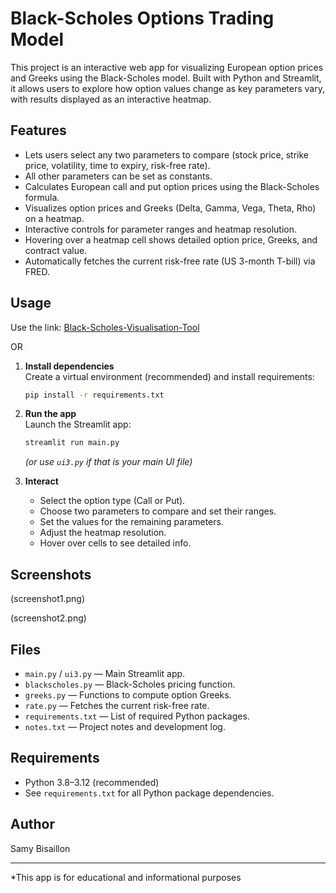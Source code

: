 # Black-Scholes Options Trading Model

This project is an interactive web app for visualizing European option prices and Greeks using the Black-Scholes model. Built with Python and Streamlit, it allows users to explore how option values change as key parameters vary, with results displayed as an interactive heatmap.

## Features

- Lets users select any two parameters to compare (stock price, strike price, volatility, time to expiry, risk-free rate).
- All other parameters can be set as constants.
- Calculates European call and put option prices using the Black-Scholes formula.
- Visualizes option prices and Greeks (Delta, Gamma, Vega, Theta, Rho) on a heatmap.
- Interactive controls for parameter ranges and heatmap resolution.
- Hovering over a heatmap cell shows detailed option price, Greeks, and contract value.
- Automatically fetches the current risk-free rate (US 3-month T-bill) via FRED.

## Usage

Use the link: [Black-Scholes-Visualisation-Tool](https://black-scholes-model-visualisation-tool-fd3huecc32cpkvosumvgwb.streamlit.app/)

OR

1. **Install dependencies**  
   Create a virtual environment (recommended) and install requirements:
   ```sh
   pip install -r requirements.txt
   ```

2. **Run the app**  
   Launch the Streamlit app:
   ```sh
   streamlit run main.py
   ```
   *(or use `ui3.py` if that is your main UI file)*

3. **Interact**  
   - Select the option type (Call or Put).
   - Choose two parameters to compare and set their ranges.
   - Set the values for the remaining parameters.
   - Adjust the heatmap resolution.
   - Hover over cells to see detailed info.

## Screenshots

(screenshot1.png)

(screenshot2.png)

## Files

- `main.py` / `ui3.py` — Main Streamlit app.
- `blackscholes.py` — Black-Scholes pricing function.
- `greeks.py` — Functions to compute option Greeks.
- `rate.py` — Fetches the current risk-free rate.
- `requirements.txt` — List of required Python packages.
- `notes.txt` — Project notes and development log.

## Requirements

- Python 3.8–3.12 (recommended)
- See `requirements.txt` for all Python package dependencies.

## Author

Samy Bisaillon

---

*This app is for educational and informational purposes